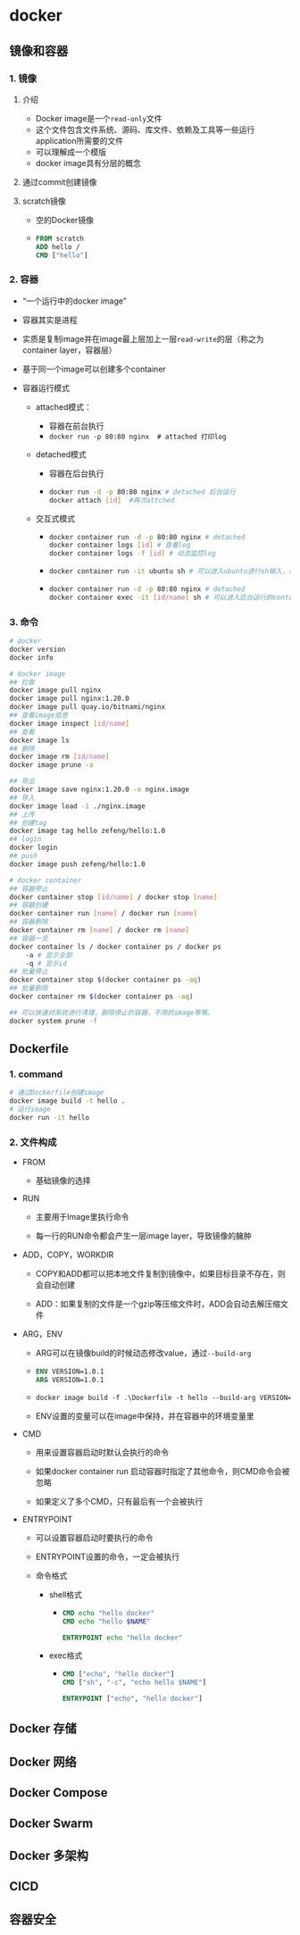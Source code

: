 # docker

## 镜像和容器

### 1. 镜像

1. 介绍

   * Docker image是一个`read-only`文件
   * 这个文件包含文件系统、源码、库文件、依赖及工具等一些运行application所需要的文件
   * 可以理解成一个模版
   * docker image具有分层的概念
   
2. 通过commit创建镜像

3. scratch镜像

   * 空的Docker镜像

   * ```dockerfile
     FROM scratch
     ADD hello /
     CMD ["hello"]
     ```


### 2. 容器

* “一个运行中的docker image”

* 容器其实是进程

* 实质是复制image并在image最上层加上一层`read-write`的层（称之为 container layer，容器层）

* 基于同一个image可以创建多个container

* 容器运行模式

  * attached模式：

    * 容器在前台执行
    * `docker run -p 80:80 nginx  # attached 打印log`

  * detached模式

    * 容器在后台执行

    * ```sh
      docker run -d -p 80:80 nginx # detached 后台运行
      docker attach [id]  #再次attched
      ```

  * 交互式模式

    * ```sh
      docker container run -d -p 80:80 nginx # detached
      docker container logs [id] # 查看log
      docker container logs -f [id] # 动态监控log
      ```

    * ```sh
      docker container run -it ubuntu sh # 可以进入ubuntu进行sh输入，退出后，容器会停止
      ```

    * ```sh
      docker container run -d -p 80:80 nginx # detached
      docker container exec -it [id/name] sh # 可以进入后台运行的container，且退出后容器不会停止

### 3. 命令

```sh
# docker
docker version
docker info

# docker image
## 拉取
docker image pull nginx
docker image pull nginx:1.20.0
docker image pull quay.io/bitnami/nginx
## 查看image信息
docker image inspect [id/name]
## 查看
docker image ls
## 删除
docker image rm [id/name]
docker image prune -a

## 导出
docker image save nginx:1.20.0 -o nginx.image
## 导入
docker image load -i ./nginx.image
## 上传
## 创建tag
docker image tag hello zefeng/hello:1.0
## login
docker login
## push
docker image push zefeng/hello:1.0

# docker container
## 容器停止
docker container stop [id/name] / docker stop [name]
## 容器创建
docker container run [name] / docker run [name]
## 容器删除
docker container rm [name] / docker rm [name]
## 容器一览
docker container ls / docker container ps / docker ps
	-a # 显示全部
	-q # 显示id
## 批量停止
docker container stop $(docker container ps -aq)
## 批量删除
docker container rm $(docker container ps -aq)

## 可以快速对系统进行清理，删除停止的容器，不用的image等等。
docker system prune -f
```

## Dockerfile

### 1. command

```sh
# 通过Dockerfile创建image
docker image build -t hello .
# 运行image
docker run -it hello
```

### 2. 文件构成

- FROM

  - 基础镜像的选择

- RUN

  * 主要用于Image里执行命令

  * 每一行的RUN命令都会产生一层image layer，导致镜像的臃肿

- ADD，COPY，WORKDIR

  * COPY和ADD都可以把本地文件复制到镜像中，如果目标目录不存在，则会自动创建

  * ADD：如果复制的文件是一个gzip等压缩文件时，ADD会自动去解压缩文件

- ARG，ENV

  * ARG可以在镜像build的时候动态修改value，通过`--build-arg`

  * ```dockerfile
    ENV VERSION=1.0.1
    ARG VERSION=1.0.1
    ```

  * ```dockerfile
    docker image build -f .\Dockerfile -t hello --build-arg VERSION=1.0.2 .
    ```

  * ENV设置的变量可以在image中保持，并在容器中的环境变量里


* CMD

  * 用来设置容器启动时默认会执行的命令

  * 如果docker container run 启动容器时指定了其他命令，则CMD命令会被忽略

  * 如果定义了多个CMD，只有最后有一个会被执行


* ENTRYPOINT

  * 可以设置容器启动时要执行的命令


  * ENTRYPOINT设置的命令，一定会被执行


  * 命令格式

    * shell格式

      * ```dockerfile
        CMD echo "hello docker"
        CMD echo "hello $NAME"
        
        ENTRYPOINT echo "hello docker"
        ```

    * exec格式

      * ```dockerfile
        CMD ["echo", "hello docker"]
        CMD ["sh", "-c", "echo hello $NAME"]
        
        ENTRYPOINT ["echo", "hello docker"]
        ```

        


## Docker 存储

## Docker 网络

## Docker Compose

## Docker Swarm

## Docker 多架构

## CICD

## 容器安全



